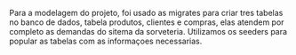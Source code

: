Para a modelagem do projeto, foi usado as migrates para criar tres tabelas no banco de dados, tabela produtos, clientes e compras, elas atendem por completo as demandas do sitema da sorveteria. Utilizamos os seeders para popular as tabelas com as informaçoes necessarias.
